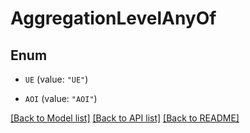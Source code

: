 # AggregationLevelAnyOf

## Enum


* `UE` (value: `"UE"`)

* `AOI` (value: `"AOI"`)


[[Back to Model list]](../README.md#documentation-for-models) [[Back to API list]](../README.md#documentation-for-api-endpoints) [[Back to README]](../README.md)


